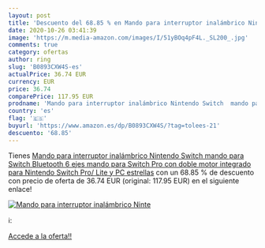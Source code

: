 ```yaml
---
layout: post
title: 'Descuento del 68.85 % en Mando para interruptor inalámbrico Ninte'
date: 2020-10-26 03:41:39
image: 'https://m.media-amazon.com/images/I/51yBOq4pF4L._SL200_.jpg'
comments: true
category: ofertas
author: ring
slug: 'B0893CXW4S-es'
actualPrice: 36.74 EUR
currency: EUR
price: 36.74
comparePrice: 117.95 EUR
prodname: 'Mando para interruptor inalámbrico Nintendo Switch  mando para Switch Bluetooth  6 ejes mando para Switch Pro con doble motor integrado para Nintendo Switch Pro/ Lite y PC  estrellas'
country: 'es'
flag: '🇪🇸'
buyurl: 'https://www.amazon.es/dp/B0893CXW4S/?tag=tolees-21'
descuento: '68.85'
---
```


Tienes [Mando para interruptor inalámbrico Nintendo Switch  mando para Switch Bluetooth  6 ejes mando para Switch Pro con doble motor integrado para Nintendo Switch Pro/ Lite y PC  estrellas](https://www.amazon.es/dp/B0893CXW4S/?tag=tolees-21) con un 68.85 % de descuento con precio de oferta de 36.74 EUR (original: 117.95 EUR) en el siguiente enlace!

[![Mando para interruptor inalámbrico Ninte](https://m.media-amazon.com/images/I/51yBOq4pF4L._SL200_.jpg)](https://www.amazon.es/dp/B0893CXW4S/?tag=tolees-21)

ℹ️:


[Accede a la oferta!!](https://www.amazon.es/dp/B0893CXW4S/?tag=tolees-21)
